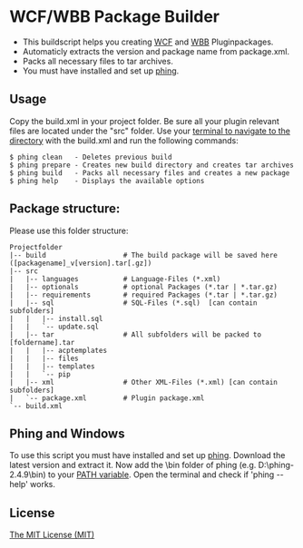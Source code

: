 WCF/WBB Package Builder
=======================
* This buildscript helps you creating [WCF](http://www.woltlab.com/de/) and [WBB](http://www.woltlab.com/de/) Pluginpackages.
* Automaticly extracts the version and package name from package.xml.
* Packs all necessary files to tar archives.
* You must have installed and set up [phing](http://www.phing.info/).

Usage
-----
Copy the build.xml in your project folder. Be sure all your plugin relevant files are located under the "src" folder. Use your [terminal to navigate to the directory](http://code.kliu.org/cmdopen/) with the build.xml and run the following commands:

```
$ phing clean   - Deletes previous build
$ phing prepare - Creates new build directory and creates tar archives
$ phing build   - Packs all necessary files and creates a new package
$ phing help    - Displays the available options
```

Package structure:
------------------
Please use this folder structure:

```
Projectfolder
|-- build                   # The build package will be saved here ([packagename]_v[version].tar[.gz])
|-- src
|   |-- languages           # Language-Files (*.xml)
|   |-- optionals           # optional Packages (*.tar | *.tar.gz)
|   |-- requirements        # required Packages (*.tar | *.tar.gz)
|   |-- sql                 # SQL-Files (*.sql)  [can contain subfolders]
|   |   |-- install.sql
|   |   `-- update.sql
|   |-- tar                 # All subfolders will be packed to [foldername].tar
|   |   |-- acptemplates
|   |   |-- files
|   |   |-- templates
|   |   `-- pip
|   |-- xml                 # Other XML-Files (*.xml) [can contain subfolders]
|   `-- package.xml         # Plugin package.xml
`-- build.xml
```

Phing and Windows
-----------------
To use this script you must have installed and set up [phing](http://www.phing.info/).
Download the latest version and extract it.
Now add the \bin folder of phing (e.g. D:\phing-2.4.9\bin) to your [PATH variable](http://geekswithblogs.net/renso/archive/2009/10/21/how-to-set-the-windows-path-in-windows-7.aspx).
Open the terminal and check if 'phing --help' works.

License
-------
[The MIT License (MIT)](http://r15ch13.mit-license.org/)